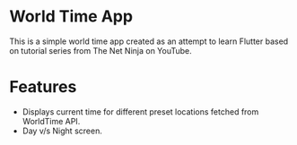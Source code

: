 # World Time App

This is a simple world time app created as an attempt to learn Flutter based on tutorial series from The Net Ninja on YouTube.

# Features

  - Displays current time for different preset locations fetched from WorldTime API.
  - Day v/s Night screen.